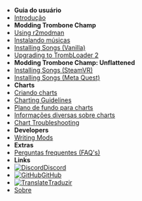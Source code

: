 - **Guia do usuário**
- [Introdução](./)
- **Modding Trombone Champ**
- [Using r2modman](installing-r2modman)
- [Instalando músicas](installing-songs)
- [Installing Songs (Vanilla)](installing-songs-vanilla)
- [Upgrading to TrombLoader 2](migrating-to-v2)
- **Modding Trombone Champ: Unflattened**
- [Installing Songs (SteamVR)](installing-songs-steamvr)
- [Installing Songs (Meta Quest)](installing-songs-quest)
- **Charts**
- [Criando charts](creating-charts)
- [Charting Guidelines](charting-guidelines)
- [Plano de fundo para charts](chart-backgrounds)
- [Informações diversas sobre charts](misc-charting-info)
- [Chart Troubleshooting](chart-troubleshooting)
- **Developers**
- [Writing Mods](writing-mods)
- **Extras**
- [Perguntas frequentes (FAQ's)](faq)
- **Links**
- [![Discord](https://icongr.am/simple/discord.svg?colored&size=16)Discord](https://discord.gg/KVzKRsbetJ)
- [![GitHub](https://icongr.am/simple/github.svg?color=808080&size=16)GitHub](https://github.com/tc-mods/TromboneChampModdingWiki)
- [![Translate](https://icongr.am/material/translate.svg?color=808080&size=16)Traduzir](https://crowdin.com/project/trombone-champ-modding-wiki)
- [Sobre](about)
